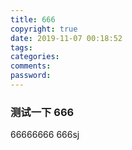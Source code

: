 ```yaml
---
title: 666
copyright: true
date: 2019-11-07 00:18:52
tags:
categories:
comments:
password:
---
```


### 测试一下 666
66666666
666sj
